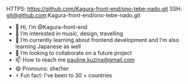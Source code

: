 HTTPS: https://github.com/Kagura-front-end/ono-tebe-nado.git
SSH: git@github.com:Kagura-front-end/ono-tebe-nado.git
- 👋 Hi, I’m @Kagura-front-end
- 👀 I’m interested in music, design, travelling
- 🌱 I’m currently learning about frontend development and I'm also learning Japanese as well 
- 💞️ I’m looking to collaborate on a future project
- 📫 How to reach me pauline.kuzina@gmail.com
- 😄 Pronouns: she/her
- ⚡ Fun fact: I've been to 30 + countries

<!---
Kagura-front-end/Kagura-front-end is a ✨ special ✨ repository because its `README.md` (this file) appears on your GitHub profile.
You can click the Preview link to take a look at your changes.
--->

